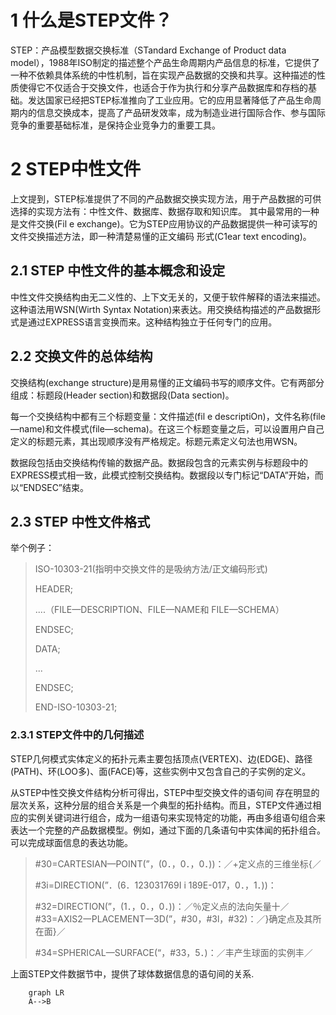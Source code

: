 # 1 什么是STEP文件？
STEP：产品模型数据交换标准（STandard Exchange of Product data model），1988年ISO制定的描述整个产品生命周期内产品信息的标准，它提供了一种不依赖具体系统的中性机制，旨在实现产品数据的交换和共享。这种描述的性质使得它不仅适合于交换文件，也适合于作为执行和分享产品数据库和存档的基础。发达国家已经把STEP标准推向了工业应用。它的应用显著降低了产品生命周期内的信息交换成本，提高了产品研发效率，成为制造业进行国际合作、参与国际竞争的重要基础标准，是保持企业竞争力的重要工具。
# 2 STEP中性文件
上文提到，STEP标准提供了不同的产品数据交换实现方法，用于产品数据的可供选择的实现方法有：中性文件、数据库、数据存取和知识库。
其中最常用的一种是文件交换(Fil e exchange)。它为STEP应用协议的产品数据提供一种可读写的文件交换描述方法，即一种清楚易懂的正文编码
形式(C1ear text encoding)。
## 2.1 STEP 中性文件的基本概念和设定
中性文件交换结构由无二义性的、上下文无关的，又便于软件解释的语法来描述。这种语法用WSN(Wirth Syntax Notation)来表达。用交换结构描述的产品数据形式是通过EXPRESS语言变换而来。这种结构独立于任何专门的应用。
## 2.2 交换文件的总体结构
交换结构(exchange structure)是用易懂的正文编码书写的顺序文件。它有两部分组成：标题段(Header section)和数据段(Data section)。

每一个交换结构中都有三个标题变量：文件描述(fil e descriptiOn)，文件名称(file—name)和文件模式(file—schema)。在这三个标题变量之后，可以设置用户自己定义的标题元素，其出现顺序没有严格规定。标题元素定义句法也用WSN。

数据段包括由交换结构传输的数据产品。数据段包含的元素实例与标题段中的EXPRESS模式相一致，此模式控制交换结构。数据段以专门标记“DATA”开始，而以“ENDSEC”结束。

## 2.3 STEP 中性文件格式
举个例子：
> ISO-10303-21(指明中交换文件的是吸纳方法/正文编码形式)
> 
> HEADER;
> 
> ....（FILE—DESCRIPTION、FILE—NAME和
FILE—SCHEMA）
> 
> ENDSEC;
> 
> DATA;
> 
> ...
> 
> ENDSEC;
> 
> END-ISO-10303-21;

### 2.3.1 STEP文件中的几何描述
STEP几何模式实体定义的拓扑元素主要包括顶点(VERTEX)、边(EDGE)、路径(PATH)、环(LOO多)、面(FACE)等，这些实例中又包含自己的子实例的定义。

从STEP中性交换文件结构分析可得出，STEP中型交换文件的语句间
存在明显的层次关系，这种分层的组合关系是一个典型的拓扑结构。而且，STEP文件通过相应的实例关键词进行组合，成为一组语句来实现特定的功能，再由多组语句组合来表达一个完整的产品数据模型。例如，通过下面的几条语句中实体闻的拓扑组合。可以完成球面信息的表达功能。
>#30=CARTESIAN—POINT(”，(0．，0．，0．))：／+定义点的三维坐标{／
>
>#3i=DIRECTION(”．(6．123031769I i 189E-017，0．，1．))：
>
>#32=DIRECTION(”，(1．，0．，0．))：／％定义点的法向矢量十／
>#33=AXIS2一PLACEMENT一3D(”，#30，#3l，#32)：／}确定点及其所在面}／
>
>#34=SPHERICAL—SURFACE(“，#33，5．)：／丰产生球面的实例丰／

上面STEP文件数据节中，提供了球体数据信息的语句间的关系.

```mermaid
    graph LR
    A-->B
```
